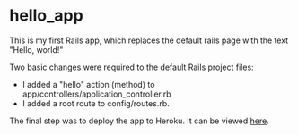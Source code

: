 # hello_app

This is my first Rails app, which replaces the default rails page with the text "Hello, world!"

Two basic changes were required to the default Rails project files:

  * I added a "hello" action (method) to app/controllers/application_controller.rb
  * I added a root route to config/routes.rb.

The final step was to deploy the app to Heroku. It can be viewed [here](https://secure-hollows-47486.herokuapp.com/).